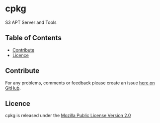# cpkg

S3 APT Server and Tools

## Table of Contents

* [Contribute](#contribute)
* [Licence](#licence)


## Contribute

For any problems, comments or feedback please create an issue [here on GitHub](github.com/brendanhay/cpkg/issues).


## Licence

cpkg is released under the [Mozilla Public License Version 2.0](http://www.mozilla.org/MPL/)
